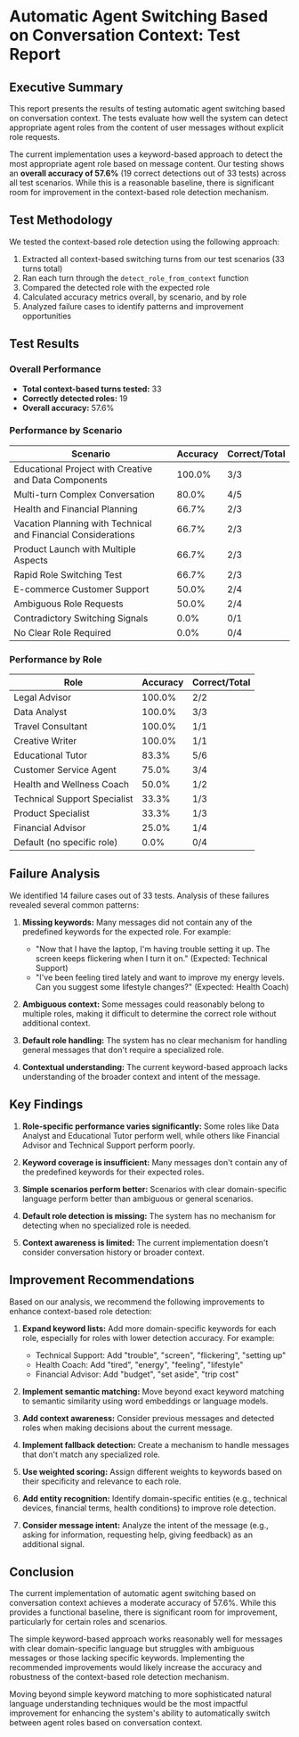 # Automatic Agent Switching Based on Conversation Context: Test Report

## Executive Summary

This report presents the results of testing automatic agent switching based on conversation context. The tests evaluate how well the system can detect appropriate agent roles from the content of user messages without explicit role requests.

The current implementation uses a keyword-based approach to detect the most appropriate agent role based on message content. Our testing shows an **overall accuracy of 57.6%** (19 correct detections out of 33 tests) across all test scenarios. While this is a reasonable baseline, there is significant room for improvement in the context-based role detection mechanism.

## Test Methodology

We tested the context-based role detection using the following approach:

1. Extracted all context-based switching turns from our test scenarios (33 turns total)
2. Ran each turn through the `detect_role_from_context` function
3. Compared the detected role with the expected role
4. Calculated accuracy metrics overall, by scenario, and by role
5. Analyzed failure cases to identify patterns and improvement opportunities

## Test Results

### Overall Performance

- **Total context-based turns tested:** 33
- **Correctly detected roles:** 19
- **Overall accuracy:** 57.6%

### Performance by Scenario

| Scenario | Accuracy | Correct/Total |
|----------|----------|---------------|
| Educational Project with Creative and Data Components | 100.0% | 3/3 |
| Multi-turn Complex Conversation | 80.0% | 4/5 |
| Health and Financial Planning | 66.7% | 2/3 |
| Vacation Planning with Technical and Financial Considerations | 66.7% | 2/3 |
| Product Launch with Multiple Aspects | 66.7% | 2/3 |
| Rapid Role Switching Test | 66.7% | 2/3 |
| E-commerce Customer Support | 50.0% | 2/4 |
| Ambiguous Role Requests | 50.0% | 2/4 |
| Contradictory Switching Signals | 0.0% | 0/1 |
| No Clear Role Required | 0.0% | 0/4 |

### Performance by Role

| Role | Accuracy | Correct/Total |
|------|----------|---------------|
| Legal Advisor | 100.0% | 2/2 |
| Data Analyst | 100.0% | 3/3 |
| Travel Consultant | 100.0% | 1/1 |
| Creative Writer | 100.0% | 1/1 |
| Educational Tutor | 83.3% | 5/6 |
| Customer Service Agent | 75.0% | 3/4 |
| Health and Wellness Coach | 50.0% | 1/2 |
| Technical Support Specialist | 33.3% | 1/3 |
| Product Specialist | 33.3% | 1/3 |
| Financial Advisor | 25.0% | 1/4 |
| Default (no specific role) | 0.0% | 0/4 |

## Failure Analysis

We identified 14 failure cases out of 33 tests. Analysis of these failures revealed several common patterns:

1. **Missing keywords:** Many messages did not contain any of the predefined keywords for the expected role. For example:
   - "Now that I have the laptop, I'm having trouble setting it up. The screen keeps flickering when I turn it on." (Expected: Technical Support)
   - "I've been feeling tired lately and want to improve my energy levels. Can you suggest some lifestyle changes?" (Expected: Health Coach)

2. **Ambiguous context:** Some messages could reasonably belong to multiple roles, making it difficult to determine the correct role without additional context.

3. **Default role handling:** The system has no clear mechanism for handling general messages that don't require a specialized role.

4. **Contextual understanding:** The current keyword-based approach lacks understanding of the broader context and intent of the message.

## Key Findings

1. **Role-specific performance varies significantly:** Some roles like Data Analyst and Educational Tutor perform well, while others like Financial Advisor and Technical Support perform poorly.

2. **Keyword coverage is insufficient:** Many messages don't contain any of the predefined keywords for their expected roles.

3. **Simple scenarios perform better:** Scenarios with clear domain-specific language perform better than ambiguous or general scenarios.

4. **Default role detection is missing:** The system has no mechanism for detecting when no specialized role is needed.

5. **Context awareness is limited:** The current implementation doesn't consider conversation history or broader context.

## Improvement Recommendations

Based on our analysis, we recommend the following improvements to enhance context-based role detection:

1. **Expand keyword lists:** Add more domain-specific keywords for each role, especially for roles with lower detection accuracy. For example:
   - Technical Support: Add "trouble", "screen", "flickering", "setting up"
   - Health Coach: Add "tired", "energy", "feeling", "lifestyle"
   - Financial Advisor: Add "budget", "set aside", "trip cost"

2. **Implement semantic matching:** Move beyond exact keyword matching to semantic similarity using word embeddings or language models.

3. **Add context awareness:** Consider previous messages and detected roles when making decisions about the current message.

4. **Implement fallback detection:** Create a mechanism to handle messages that don't match any specialized role.

5. **Use weighted scoring:** Assign different weights to keywords based on their specificity and relevance to each role.

6. **Add entity recognition:** Identify domain-specific entities (e.g., technical devices, financial terms, health conditions) to improve role detection.

7. **Consider message intent:** Analyze the intent of the message (e.g., asking for information, requesting help, giving feedback) as an additional signal.

## Conclusion

The current implementation of automatic agent switching based on conversation context achieves a moderate accuracy of 57.6%. While this provides a functional baseline, there is significant room for improvement, particularly for certain roles and scenarios.

The simple keyword-based approach works reasonably well for messages with clear domain-specific language but struggles with ambiguous messages or those lacking specific keywords. Implementing the recommended improvements would likely increase the accuracy and robustness of the context-based role detection mechanism.

Moving beyond simple keyword matching to more sophisticated natural language understanding techniques would be the most impactful improvement for enhancing the system's ability to automatically switch between agent roles based on conversation context.